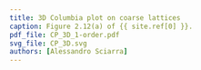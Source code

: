 ```yaml
---
title: 3D Columbia plot on coarse lattices
caption: Figure 2.12(a) of {{ site.ref[0] }}.
pdf_file: CP_3D_1-order.pdf
svg_file: CP_3D.svg
authors: [Alessandro Sciarra]
---
```

